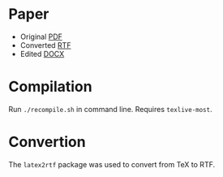 # Paper

* Original [PDF](thesis-paper.pdf)
* Converted [RTF](thesis-paper.rtf)
* Edited [DOCX](thesis-paper.docx)


# Compilation

Run `./recompile.sh` in command line. Requires `texlive-most`.


# Convertion

The `latex2rtf` package was used to convert from TeX to RTF.
